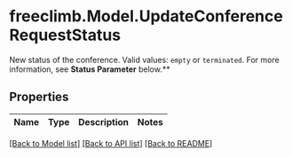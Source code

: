 # freeclimb.Model.UpdateConferenceRequestStatus
New status of the conference. Valid values: `empty` or `terminated`. For more information, see **Status Parameter** below.**

## Properties

Name | Type | Description | Notes
------------ | ------------- | ------------- | -------------

[[Back to Model list]](../README.md#documentation-for-models) [[Back to API list]](../README.md#documentation-for-api-endpoints) [[Back to README]](../README.md)

